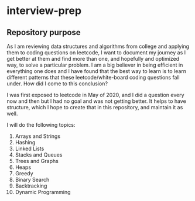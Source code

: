 # interview-prep

## Repository purpose 
As I am reviewing data structures and algorithms from college and applying them to coding questions on leetcode, I want to document my journey as I get better at them and find more than one, and hopefully and optimized way, to solve a particular problem. I am a big believer in being efficient in everything one does and I have found that the best way to learn is to learn different patterns that these leetcode/white-board coding questions fall under. How did I come to this conclusion? 

I was first exposed to leetcode in May of 2020, and I did a question every now and then but I had no goal and was not getting better. It helps to have structure, which I hope to create that in this repository, and maintain it as well. 

I will do the following topics: 
1. Arrays and Strings 
2. Hashing 
3. Linked Lists
4. Stacks and Queues
5. Trees and Graphs 
6. Heaps
7. Greedy
8. Binary Search
9. Backtracking
10. Dynamic Programming 
